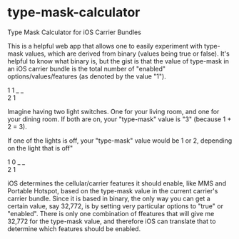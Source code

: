 # type-mask-calculator
Type Mask Calculator for iOS Carrier Bundles

This is a helpful web app that allows one to easily experiment with type-mask values, which are derived from binary (values being true or false). It's helpful to know what binary is, but the gist is that the value of type-mask in an iOS carrier bundle is the total number of "enabled" options/values/features (as denoted by the value "1").


1 1
_ _  
2 1

Imagine having two light switches. One for your living room, and one for your dining room. If both are on, your "type-mask" value is "3" (because 1 + 2 = 3).

If one of the lights is off, your "type-mask" value would be 1 or 2, depending on the light that is off"

1 0
_ _  
2 1

iOS determines the cellular/carrier features it should enable, like MMS and Portable Hotspot, based on the type-mask value in the current carrier's carrier bundle. Since it is based in binary, the only way you can get a certain value, say 32,772, is by setting very particular options to "true" or "enabled". There is only one combination of ffeatures that will give me 32,772 for the type-mask value, and therefore iOS can translate that to determine which features should be enabled.
